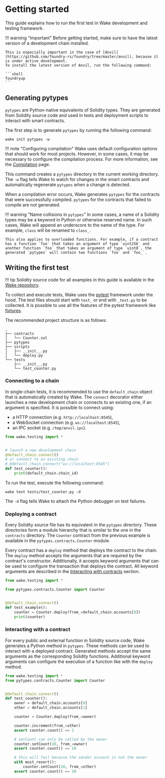 # Getting started

This guide explains how to run the first test in Wake development and testing framework.

!!! warning "Important"
    Before getting started, make sure to have the latest version of a development chain installed.

    This is especially important in the case of [Anvil](https://github.com/foundry-rs/foundry/tree/master/anvil), because it is under active development.
    To install the latest version of Anvil, run the following command:

    ```shell
    foundryup
    ```

## Generating pytypes

`pytypes` are Python-native equivalents of Solidity types. They are generated from Solidity source code and used in tests and deployment scripts to interact with smart contracts.

The first step is to generate `pytypes` by running the following command:

```shell
wake init pytypes -w
```

!!! note "Configuring compilation"
    Wake uses default configuration options that should work for most projects.
    However, in some cases, it may be necessary to configure the compilation process.
    For more information, see the [Compilation](../compilation.md) page.

This command creates a `pytypes` directory in the current working directory. The `-w` flag tells Wake to watch for changes in the smart contracts and automatically regenerate `pytypes` when a change is detected.

<div id="generating-pytypes-asciinema" style="z-index: 1; position: relative;"></div>
<script>
  window.onload = function(){
    AsciinemaPlayer.create('../generating-pytypes.cast', document.getElementById('generating-pytypes-asciinema'), { preload: true, autoPlay: true, rows: 15 });
}
</script>

When a compilation error occurs, Wake generates `pytypes` for the contracts that were successfully compiled. `pytypes` for the contracts that failed to compile are not generated.

!!! warning "Name collisions in `pytypes`"
    In some cases, a name of a Solidity types may be a keyword in Python or otherwise reserved name. In such cases, Wake will append an underscore to the name of the type. For example, `class` will be renamed to `class_`.

    This also applies to overloaded functions. For example, if a contract has a function `foo` that takes an argument of type `uint256` and another function `foo` that takes an argument of type `uint8`, the generated `pytypes` will contain two functions `foo` and `foo_`.

## Writing the first test

!!! tip
    Solidity source code for all examples in this guide is available in the [Wake repository](https://github.com/Ackee-Blockchain/wake/tree/main/examples/counter).

To collect and execute tests, Wake uses the [pytest](https://docs.pytest.org/en/stable/) framework under the hood.
The test files should start with `test_` or end with `_test.py` to be collected. It is possible to use all the features of the pytest framework like [fixtures](https://docs.pytest.org/en/stable/explanation/fixtures.html).

The recommended project structure is as follows:

```text
.
├── contracts
│   └── Counter.sol
├── pytypes
├── scripts
│   ├── __init__.py
│   └── deploy.py
└── tests
    ├── __init__.py
    └── test_counter.py
```

### Connecting to a chain

In single-chain tests, it is recommended to use the `default_chain` object that is automatically created by Wake.
The `connect` decorator either launches a new development chain or connects to an existing one, if an argument is specified.
It is possible to connect using:

- a HTTP connection (e.g. `http://localhost:8545`),
- a WebSocket connection (e.g. `ws://localhost:8545`),
- an IPC socket (e.g. `/tmp/anvil.ipc`).

```python
from wake.testing import *


# launch a new development chain
@default_chain.connect()
# or connect to an existing chain
# @default_chain.connect("ws://localhost:8545")
def test_counter():
    print(default_chain.chain_id)
```

To run the test, execute the following command:

```shell
wake test tests/test_counter.py -d
```

The `-d` flag tells Wake to attach the Python debugger on test failures.

### Deploying a contract

Every Solidity source file has its equivalent in the `pytypes` directory. These directories form a module hierarchy that is similar to the one in the `contracts` directory.
The `Counter` contract from the previous example is available in the `pytypes.contracts.Counter` module.

Every contract has a `deploy` method that deploys the contract to the chain.
The `deploy` method accepts the arguments that are required by the contract's constructor.
Additionally, it accepts keyword arguments that can be used to configure the transaction that deploys the contract.
All keyword arguments are described in the [Interacting with contracts](./interacting-with-contracts.md) section.

```python
from wake.testing import *

from pytypes.contracts.Counter import Counter


@default_chain.connect()
def test_example():
    counter = Counter.deploy(from_=default_chain.accounts[0])
    print(counter)
```

### Interacting with a contract

For every public and external function in Solidity source code, Wake generates a Python method in `pytypes`.
These methods can be used to interact with a deployed contract. Generated methods accept the same arguments as the corresponding Solidity functions.
Additional keyword arguments can configure the execution of a function like with the `deploy` method.

```python
from wake.testing import *
from pytypes.contracts.Counter import Counter


@default_chain.connect()
def test_counter():
    owner = default_chain.accounts[0]
    other = default_chain.accounts[1]

    counter = Counter.deploy(from_=owner)

    counter.increment(from_=other)
    assert counter.count() == 1

    # setCount can only be called by the owner
    counter.setCount(10, from_=owner)
    assert counter.count() == 10

    # this will fail because the sender account is not the owner
    with must_revert():
        counter.setCount(20, from_=other)
    assert counter.count() == 10
```
